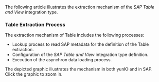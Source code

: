 The following article illustrates the extraction mechanism of the *SAP Table and View* integration type.

### Table Extraction Process

The extraction mechanism of Table includes the following processes:

- Lookup process to read SAP metadata for the definition of the Table extraction.
- Configuration of the *SAP Table and View* integration type definition.
- Execution of the asynchron data loading process.

The depicted graphic illustrates the mechanism in both yunIO and in SAP. Click the graphic to zoom in.
